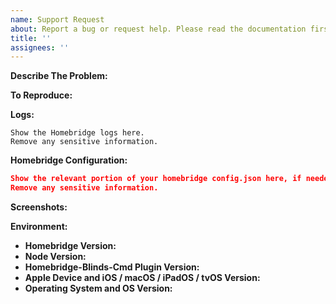 ```yaml
---
name: Support Request
about: Report a bug or request help. Please read the documentation first, especially the Feature Options and Troubleshooting pages, before creating a support request.
title: ''
assignees: ''
---
```


<!-- You must use the issue template below. Reports that don't conform to the format below may be closed without warning. The form is here for a reason. :) -->
<!-- Please ensure you read the documentation before creating a support request, especially the Troubleshooting page. -->

**Describe The Problem:**
<!-- A clear and concise description of what the issue is. -->

**To Reproduce:**
<!-- Steps to reproduce the behavior. -->

**Logs:**
<!-- In order to be helpful, include the relevant logs from Homebridge, if applicable. -->

```
Show the Homebridge logs here.
Remove any sensitive information.
```

**Homebridge Configuration:**

```json
Show the relevant portion of your homebridge config.json here, if needed.
Remove any sensitive information.
```

**Screenshots:**
<!-- If applicable, add screenshots to help explain your problem. -->

**Environment:**

* **Homebridge Version:** <!-- homebridge -V -->
* **Node Version:** <!-- node -v -->
* **Homebridge-Blinds-Cmd Plugin Version:**
* **Apple Device and iOS / macOS / iPadOS / tvOS Version:**<!-- Type of Apple device you're using and associated OS version -->
* **Operating System and OS Version:** <!-- Raspbian / Ubuntu / Debian / Windows / macOS / Docker -->

<!-- Click the "Preview" tab before you submit to ensure the formatting is correct. -->
